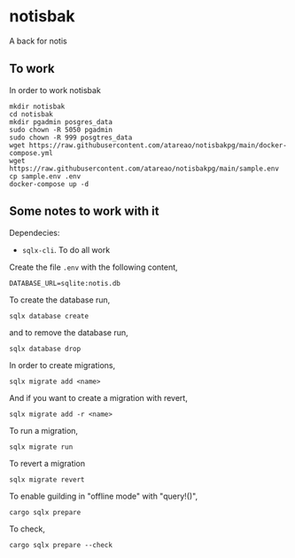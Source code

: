 # notisbak

A back for notis

## To work

In order to work notisbak

```
mkdir notisbak
cd notisbak
mkdir pgadmin posgres_data
sudo chown -R 5050 pgadmin
sudo chown -R 999 posgtres_data
wget https://raw.githubusercontent.com/atareao/notisbakpg/main/docker-compose.yml
wget https://raw.githubusercontent.com/atareao/notisbakpg/main/sample.env
cp sample.env .env
docker-compose up -d
```

## Some notes to work with it

Dependecies:

* `sqlx-cli`. To do all work

Create the file `.env` with the following content,

```
DATABASE_URL=sqlite:notis.db
```

To create the database run,

```
sqlx database create
```

and to remove the database run,

```
sqlx database drop
```

In order to create migrations,

```
sqlx migrate add <name>
```

And if you want to create a migration with revert,

```
sqlx migrate add -r <name>
```

To run a migration,


```
sqlx migrate run
```

To revert a migration

```
sqlx migrate revert
```

To enable guilding in "offline mode" with "query!()",

```
cargo sqlx prepare
```

To check,

```
cargo sqlx prepare --check
```

